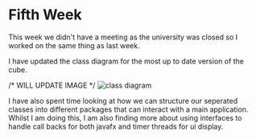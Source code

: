 # Fifth Week

This week we didn't have a meeting as the university was closed so I worked on
the same thing as last week. 

I have updated the class diagram for the most up to date version of the cube.

/* WILL UPDATE IMAGE */
![class diagram](https://gitlab.dcs.aber.ac.uk/mof11/GP8/raw/cab48afa14de13f093e4daa7380628102b0da30c/docs/Class_diagram.png)

I have also spent time looking at how we can structure our seperated classes into different packages that can interact with
a main application. Whilst I am doing this, I am also finding more about using interfaces to handle call backs for both javafx
and timer threads for ui display.